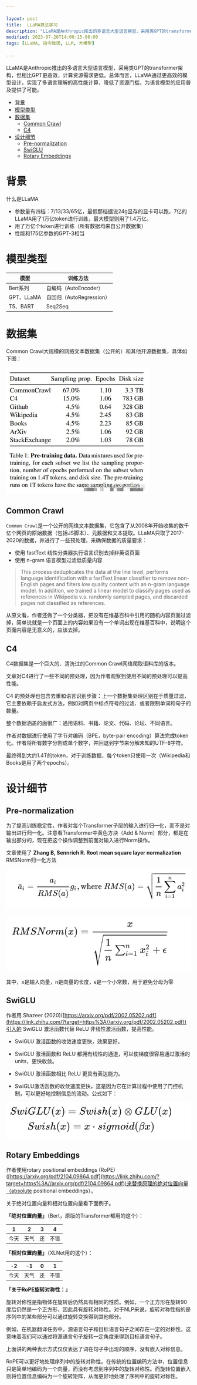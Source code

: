 ```yaml
---

layout: post
title:  LLaMA算法学习
description: "LLaMA是Anthropic推出的多语言大型语言模型，采用类GPT的transformer架构，但相比GPT更高效，计算资源需求更低。总体而言，LLaMA通过更高效的模型设计，实现了多语言理解的高性能计算，降低了资源门槛，为语言模型的应用普及提供了可能。"
modified: 2023-07-26T14:00:15-08:00
tags: [LLaMA, 指令微调, LLM, 大模型] 

---
```


LLaMA是Anthropic推出的多语言大型语言模型，采用类GPT的transformer架构，但相比GPT更高效，计算资源需求更低。总体而言，LLaMA通过更高效的模型设计，实现了多语言理解的高性能计算，降低了资源门槛，为语言模型的应用普及提供了可能。



<!-- more -->

* [背景](#背景)
* [模型类型](#模型类型)
* [数据集](#数据集)
   * [Common Crawl](#common-crawl)
   * [C4](#c4)
* [设计细节](#设计细节)
   * [Pre-normalization](#pre-normalization)
   * [SwiGLU](#swiglu)
   * [Rotary Embeddings](#rotary-embeddings)



# 背景

什么是LLaMA

- 参数量有四档：7/13/33/65亿，最低那档据说24g显存的显卡可以跑，7亿的LLaMA用了1万亿token进行训练，最大模型则用了1.4万亿。
- 用了万亿个token进行训练（所有数据均来自公开数据集）
- 性能和175亿参数的GPT-3相当



# 模型类型

| 模型       | 训练方法                 |
| ---------- | ------------------------ |
| Bert系列   | 自编码（AutoEncoder）    |
| GPT、LLaMA | 自回归（AutoRegression） |
| T5、BART   | Seq2Seq                  |

# 数据集

Common Crawl大规模的网络文本数据集（公开的）和其他开源数据集，具体如下图：

![img](./images/00/00_llama.png)



## Common Crawl

`Common Crawl`是一个公开的网络文本数据集，它包含了从2008年开始收集的数千亿个网页的原始数据（包括JS脚本）、元数据和文本提取。LLaMA只取了2017-2020的数据，并进行了一些预处理，来确保数据的质量要求：

- 使用 fastText 线性分类器执行语言识别去掉非英语页面
- 使用 n-gram 语言模型过滤低质量内容

> This process deduplicates the data at the line level, performs language identification with a fastText linear classifier to remove non-English pages and filters low quality content with an n-gram language model. In addition, we trained a linear model to classify pages used as references in Wikipedia v.s. randomly sampled pages, and discarded pages not classified as references.

从原文看，作者还做了一个分类器，把没有在维基百科中引用的随机内容页面过滤掉，简单说就是一个页面上的内容如果没有一个单词出现在维基百科中，说明这个页面内容是无意义的，应该去掉。

## C4

C4数据集是一个巨大的、清洗过的Common Crawl网络爬取语料库的版本。

文章对C4进行了一些不同的预处理，因为作者观察到使用不同的预处理可以提高性能。

C4 的预处理也包含去重和语言识别步骤：上一个数据集处理区别在于质量过滤，它主要依赖于启发式方法，例如对网页中标点符号的过滤、或者限制单词和句子的数量。

整个数据涵盖的面很广：通用语料、书籍、论文、代码、论坛、不同语言。

作者对数据进行使用了字节对编码（BPE，byte-pair encoding）算法完成token化。作者将所有数字分割成单个数字，并回退到字节来分解未知的UTF-8字符。

最终得到大约1.4T的token，对于训练数据，每个token只使用一次（Wikipedia和Books是用了两个epochs）。



# 设计细节

## Pre-normalization

为了提高训练稳定性，作者对每个Transformer子层的输入进行归一化，而不是对输出进行归一化。注意看Transformer中黄色方块（Add & Norm）部分，都是在输出部分的，现在把这个操作调整到前面对输入进行Norm操作。

文章使用了  **Zhang B, Sennrich R. Root mean square layer normalization**  RMSNorm归一化方法



![img](/images/00/01_llama.png)

![img](/images/00/002_llama.png)



其中，x是输入向量，n是向量的长度，ϵ是一个小常数，用于避免分母为零





## SwiGLU

作者用 Shazeer (2020)([https://arxiv.org/pdf/2002.05202.pdf](https://link.zhihu.com/?target=https%3A//arxiv.org/pdf/2002.05202.pdf))引入的 SwiGLU 激活函数代替 ReLU 非线性激活函数，提高性能。

- SwiGLU 激活函数的收敛速度更快，效果更好。

- SwiGLU 激活函数和 ReLU 都拥有线性的通道，可以使梯度很容易通过激活的units，更快收敛。
- SwiGLU 激活函数相比 ReLU 更具有表达能力。
- SwiGLU激活函数的收敛速度更快，这是因为它在计算过程中使用了门控机制，可以更好地控制信息的流动。公式如下：

![img](/images/00/003_llama.png)



## Rotary Embeddings

作者使用rotary positional embeddings (RoPE)([https://arxiv.org/pdf/2104.09864.pdf](https://link.zhihu.com/?target=https%3A//arxiv.org/pdf/2104.09864.pdf))来替换原理的绝对位置向量（absolute positional embeddings）。

关于绝对位置向量和相对位置向量看下面例子。

**「绝对位置向量」**（Bert，原版的Transformer都用的这个）：

| 1    | 2    | 3    | 4    |
| ---- | ---- | ---- | ---- |
| 今天 | 天气 | 还   | 不错 |

**「相对位置向量」**（XLNet用的这个）：

| -2   | -1   | 0    | 1    |
| ---- | ---- | ---- | ---- |
| 今天 | 天气 | 还   | 不错 |

**「关于RoPE旋转对称性：」**

旋转对称性是指物体在旋转后仍然具有相同的性质。例如，一个正方形在旋转90度后仍然是一个正方形，因此具有旋转对称性。对于NLP来说，旋转对称性指的是序列中的某些部分可以通过旋转变换得到其他部分。

例如，在机器翻译任务中，源语言句子和目标语言句子之间存在一定的对称性。这意味着我们可以通过将源语言句子旋转一定角度来得到目标语言句子。

上面讲的两种表示方式仅仅表达了词在句子中出现的顺序，没有嵌入对称信息。

RoPE可以更好地处理序列中的旋转对称性。在传统的位置编码方法中，位置信息只是简单地编码为一个向量，而没有考虑到序列中的旋转对称性。而旋转位置嵌入则将位置信息编码为一个旋转矩阵，从而更好地处理了序列中的旋转对称性。









